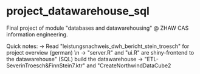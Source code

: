 # project_datawarehouse_sql
Final project of module "databases and datawarehousing" @ ZHAW CAS information engineering.

Quick notes:
-> Read "leistungsnachweis_dwh_bericht_stein_troesch" for project overview (german) \n
-> "server.R" and "ui.R" are shiny-frontend to the datawarehouse" (SQL) build the datawarehouse
-> "ETL-SeverinTroesch&FinnStein7.ktr" and "CreateNorthwindDataCube2
